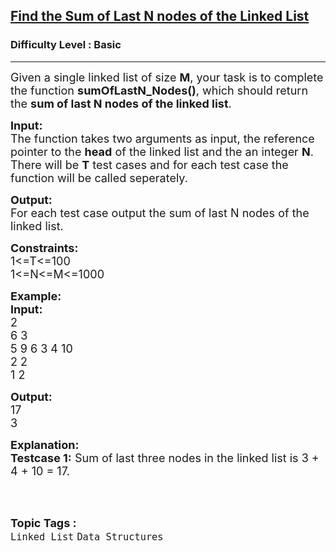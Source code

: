 <h2><a href="https://practice.geeksforgeeks.org/problems/find-the-sum-of-last-n-nodes-of-the-linked-list/1?page=1&category=Linked%20List&difficulty=School,Basic&sortBy=submissions">Find the Sum of Last N nodes of the Linked List</a></h2><h3>Difficulty Level : Basic</h3><hr><div class="problems_problem_content__Xm_eO"><p><span style="font-size:18px">Given a single linked list of size <strong>M</strong>, your task is to complete the function&nbsp;<strong>sumOfLastN_Nodes()</strong>, which should return the <strong>sum of last N nodes of the linked list</strong>.</span></p>

<p><span style="font-size:18px"><strong>Input:</strong><br>
The function takes two arguments as input, the reference pointer to the <strong>head</strong> of the linked list and the an integer <strong>N</strong>.<br>
There will be <strong>T</strong> test cases and for each test case the function will be called seperately.</span></p>

<p><span style="font-size:18px"><strong>Output:</strong><br>
For each test case output the sum of last N nodes of the linked list.</span></p>

<p><span style="font-size:18px"><strong>Constraints:</strong><br>
1&lt;=T&lt;=100<br>
1&lt;=N&lt;=M&lt;=1000</span></p>

<p><span style="font-size:18px"><strong>Example:<br>
Input:</strong><br>
2<br>
6 3<br>
5 9 6 3 4 10<br>
2 2<br>
1 2</span></p>

<p><span style="font-size:18px"><strong>Output:</strong><br>
17<br>
3</span></p>

<p><span style="font-size:18px"><strong>Explanation:<br>
Testcase 1:</strong> Sum of last three nodes in the linked list is 3 + 4 + 10 = 17.</span><br>
&nbsp;</p>
</div><br><p><span style=font-size:18px><strong>Topic Tags : </strong><br><code>Linked List</code>&nbsp;<code>Data Structures</code>&nbsp;